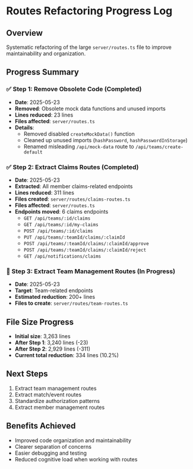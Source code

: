 # Routes Refactoring Progress Log

## Overview
Systematic refactoring of the large `server/routes.ts` file to improve maintainability and organization.

## Progress Summary

### ✅ Step 1: Remove Obsolete Code (Completed)
- **Date**: 2025-05-23
- **Removed**: Obsolete mock data functions and unused imports
- **Lines reduced**: 23 lines
- **Files affected**: `server/routes.ts`
- **Details**: 
  - Removed disabled `createMockData()` function
  - Cleaned up unused imports (`hashPassword`, `hashPasswordInStorage`)
  - Renamed misleading `/api/mock-data` route to `/api/teams/create-default`

### ✅ Step 2: Extract Claims Routes (Completed)
- **Date**: 2025-05-23
- **Extracted**: All member claims-related endpoints
- **Lines reduced**: 311 lines
- **Files created**: `server/routes/claims-routes.ts`
- **Files affected**: `server/routes.ts`
- **Endpoints moved**: 6 claims endpoints
  - `GET /api/teams/:id/claims`
  - `GET /api/teams/:id/my-claims`
  - `POST /api/teams/:id/claims`
  - `PUT /api/teams/:teamId/claims/:claimId`
  - `POST /api/teams/:teamId/claims/:claimId/approve`
  - `POST /api/teams/:teamId/claims/:claimId/reject`
  - `GET /api/notifications/claims`

### 🔄 Step 3: Extract Team Management Routes (In Progress)
- **Date**: 2025-05-23
- **Target**: Team-related endpoints
- **Estimated reduction**: 200+ lines
- **Files to create**: `server/routes/team-routes.ts`

## File Size Progress
- **Initial size**: 3,263 lines
- **After Step 1**: 3,240 lines (-23)
- **After Step 2**: 2,929 lines (-311)
- **Current total reduction**: 334 lines (10.2%)

## Next Steps
1. Extract team management routes
2. Extract match/event routes  
3. Standardize authorization patterns
4. Extract member management routes

## Benefits Achieved
- Improved code organization and maintainability
- Clearer separation of concerns
- Easier debugging and testing
- Reduced cognitive load when working with routes